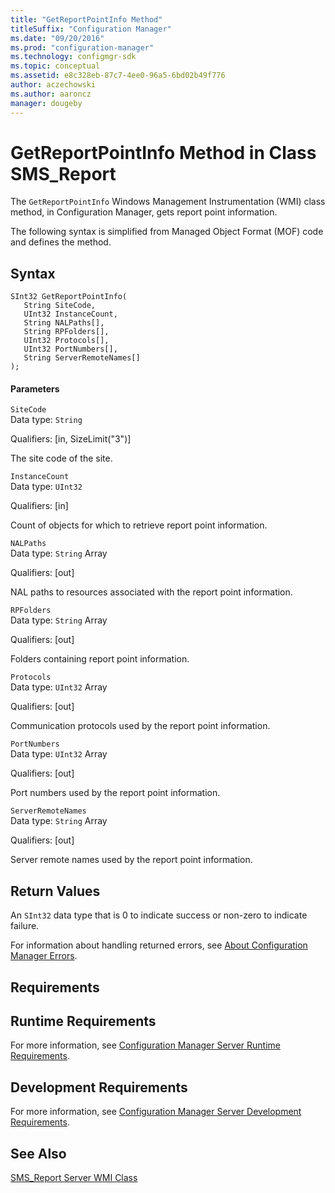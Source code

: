 ```yaml
---
title: "GetReportPointInfo Method"
titleSuffix: "Configuration Manager"
ms.date: "09/20/2016"
ms.prod: "configuration-manager"
ms.technology: configmgr-sdk
ms.topic: conceptual
ms.assetid: e8c328eb-87c7-4ee0-96a5-6bd02b49f776
author: aczechowski
ms.author: aaroncz
manager: dougeby
---
```

# GetReportPointInfo Method in Class SMS_Report
The `GetReportPointInfo` Windows Management Instrumentation (WMI) class method, in Configuration Manager, gets report point information.  

 The following syntax is simplified from Managed Object Format (MOF) code and defines the method.  

## Syntax  

```  
SInt32 GetReportPointInfo(  
   String SiteCode,  
   UInt32 InstanceCount,  
   String NALPaths[],  
   String RPFolders[],  
   UInt32 Protocols[],  
   UInt32 PortNumbers[],  
   String ServerRemoteNames[]  
);  
```  

#### Parameters  
 `SiteCode`  
 Data type: `String`  

 Qualifiers: [in, SizeLimit("3")]  

 The site code of the site.  

 `InstanceCount`  
 Data type: `UInt32`  

 Qualifiers: [in]  

 Count of objects for which to retrieve report point information.  

 `NALPaths`  
 Data type: `String` Array  

 Qualifiers: [out]  

 NAL paths to resources associated with the report point information.  

 `RPFolders`  
 Data type: `String` Array  

 Qualifiers: [out]  

 Folders containing report point information.  

 `Protocols`  
 Data type: `UInt32` Array  

 Qualifiers: [out]  

 Communication protocols used by the report point information.  

 `PortNumbers`  
 Data type: `UInt32` Array  

 Qualifiers: [out]  

 Port numbers used by the report point information.  

 `ServerRemoteNames`  
 Data type: `String` Array  

 Qualifiers: [out]  

 Server remote names used by the report point information.  

## Return Values  
 An `SInt32` data type that is 0 to indicate success or non-zero to indicate failure.  

 For information about handling returned errors, see [About Configuration Manager Errors](../../../develop/core/understand/about-configuration-manager-errors.md).  

## Requirements  

## Runtime Requirements  
 For more information, see [Configuration Manager Server Runtime Requirements](../../../develop/core/reqs/server-runtime-requirements.md).  

## Development Requirements  
 For more information, see [Configuration Manager Server Development Requirements](../../../develop/core/reqs/server-development-requirements.md).  

## See Also  
 [SMS_Report Server WMI Class](../../../develop/reference/misc/sms_report-server-wmi-class.md)
